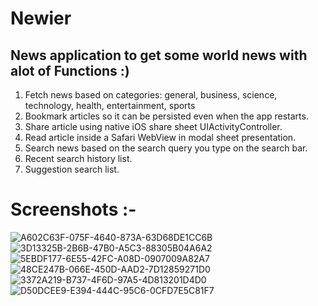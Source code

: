 # Newier
## News application to get some world news with alot of Functions :)
1. Fetch news based on categories: general, business, science, technology, health, entertainment, sports
2. Bookmark articles so it can be persisted even when the app restarts.
3. Share article using native iOS share sheet UIActivityController.
4. Read article inside a Safari WebView in modal sheet presentation.
5. Search news based on the search query you type on the search bar.
6. Recent search history list.
7. Suggestion search list.
# Screenshots :-
![A602C63F-075F-4640-873A-63D68DE1CC6B](https://user-images.githubusercontent.com/57367756/216790136-f2437e8f-7b94-4d41-ba4c-459b6c211028.JPEG)
![3D13325B-2B6B-47B0-A5C3-88305B04A6A2](https://user-images.githubusercontent.com/57367756/216790129-35665481-b798-4d36-a672-562cded93b85.JPEG)
![5EBDF177-6E55-42FC-A08D-0907009A82A7](https://user-images.githubusercontent.com/57367756/216790132-7edc59f5-b97f-4947-a135-1fd1164d1d84.JPEG)
![48CE247B-066E-450D-AAD2-7D12859271D0](https://user-images.githubusercontent.com/57367756/216790133-1fe0b795-51ae-44ff-ae45-3fe92ba3f6c6.JPEG)
![3372A219-B737-4F6D-97A5-4D813201D4D0](https://user-images.githubusercontent.com/57367756/216790135-57e708d4-7c20-4439-87ed-51345800c5d4.JPEG)
![D50DCEE9-E394-444C-95C6-0CFD7E5C81F7](https://user-images.githubusercontent.com/57367756/216790137-406fec03-24cd-4e82-a41b-e5372f0ae2e0.JPEG)
